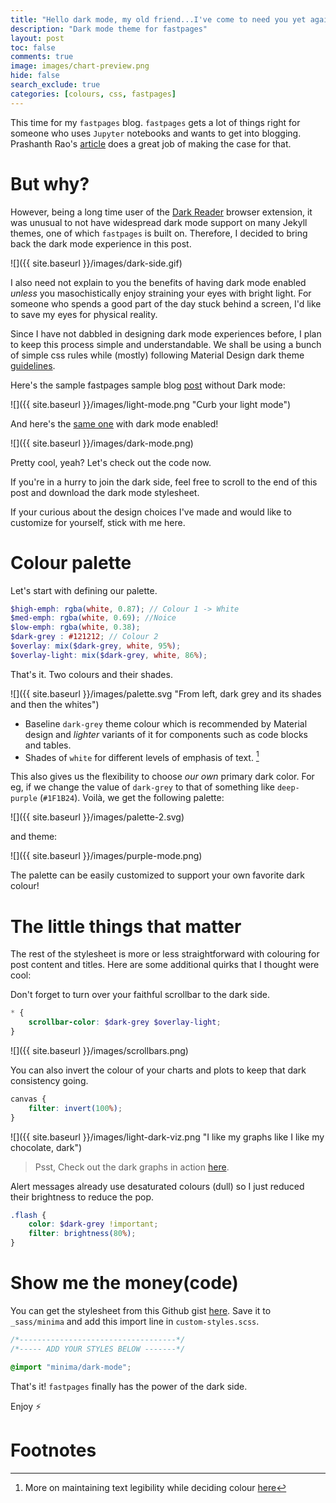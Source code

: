 ```yaml
---
title: "Hello dark mode, my old friend...I've come to need you yet again."
description: "Dark mode theme for fastpages"
layout: post
toc: false
comments: true
image: images/chart-preview.png
hide: false
search_exclude: true
categories: [colours, css, fastpages]
---
```



This time for my `fastpages` blog. `fastpages` gets a lot of things right for someone who uses `Jupyter` notebooks and wants to get into blogging. Prashanth Rao's [article](https://prrao87.github.io/blog/blogging-for-data-scientists/) does a great job of making the case for that.

# But why?

However, being a long time user of the [Dark Reader](https://darkreader.org/) browser extension, it was unusual to not have widespread dark mode support on many Jekyll themes, one of which `fastpages` is built on. Therefore, I decided to bring back the dark mode experience in this post.

![]({{ site.baseurl }}/images/dark-side.gif)

I also need not explain to you the benefits of having dark mode enabled *unless* you masochistically enjoy straining your eyes with bright light. For someone who spends a good part of the day stuck behind a screen, I'd like to save my eyes for physical reality.

Since I have not dabbled in designing dark mode experiences before, I plan to keep this process simple and understandable. We shall be using a bunch of simple css rules while (mostly) following Material Design dark theme [guidelines](https://material.io/design/color/dark-theme.html).

Here's the sample fastpages sample blog [post](https://fastpages.fast.ai/jupyter/2020/02/20/test.html) without Dark mode: 

![]({{ site.baseurl }}/images/light-mode.png "Curb your light mode")

And here's the [same one](http://prudhvirampey.com/new_blog/jupyter/2020/02/20/test.html) with dark mode enabled!

![]({{ site.baseurl }}/images/dark-mode.png)

Pretty cool, yeah? Let's check out the code now.

If you're in a hurry to join the dark side, feel free to scroll to the end of this post and download the dark mode stylesheet.

If your curious about the design choices I've made and would like to customize for yourself, stick with me here.

# Colour palette

Let's start with defining our palette.

```scss
$high-emph: rgba(white, 0.87); // Colour 1 -> White
$med-emph: rgba(white, 0.69); //Noice
$low-emph: rgba(white, 0.38);
$dark-grey : #121212; // Colour 2
$overlay: mix($dark-grey, white, 95%);
$overlay-light: mix($dark-grey, white, 86%);
```

That's it. Two colours and their shades.

![]({{ site.baseurl }}/images/palette.svg "From left, dark grey and its shades and then the whites")

- Baseline `dark-grey` theme colour which is recommended by Material design and *lighter* variants of it for components such as code blocks and tables.
- Shades of `white` for different levels of emphasis of text. [^1]

This also gives us the flexibility to choose *our own* primary dark color. For eg, if we change the value of `dark-grey` to that of something like `deep-purple` (`#1F1B24`). Voilà, we get the following palette:

![]({{ site.baseurl }}/images/palette-2.svg)

and theme:

![]({{ site.baseurl }}/images/purple-mode.png)

The palette can be easily customized to support your own favorite dark colour!

# The little things that matter

The rest of the stylesheet is more or less straightforward with colouring for post content and titles. Here are some additional quirks that I thought were cool:

Don't forget to turn over your faithful scrollbar to the dark side.

```scss
* {
    scrollbar-color: $dark-grey $overlay-light;
}
```


![]({{ site.baseurl }}/images/scrollbars.png)


You can also invert the colour of your charts and plots to keep that dark consistency going.

```scss
canvas {
    filter: invert(100%);
}
```

![]({{ site.baseurl }}/images/light-dark-viz.png "I like my graphs like I like my chocolate, dark")

> Psst, Check out the dark graphs in action [here](http://prudhvirampey.com/new_blog/jupyter/2020/02/20/test.html#Example-1:-DropDown).


Alert messages already use desaturated colours (dull) so I just reduced their brightness to reduce the pop.

```scss
.flash {
    color: $dark-grey !important;
    filter: brightness(80%);
}
```

# Show me the money(code)

You can get the stylesheet from this Github gist [here](https://gist.github.com/prampey/aac8f8436827ea09f53a67873142706c). Save it to `_sass/minima` and add this import line in `custom-styles.scss`.

```scss
/*-----------------------------------*/
/*----- ADD YOUR STYLES BELOW -------*/

@import "minima/dark-mode";
```

That's it! `fastpages` finally has the power of the dark side.

Enjoy ⚡

# Footnotes

[^1]: More on maintaining text legibility while deciding colour [here](https://material.io/design/color/text-legibility.html#legibility-standards)